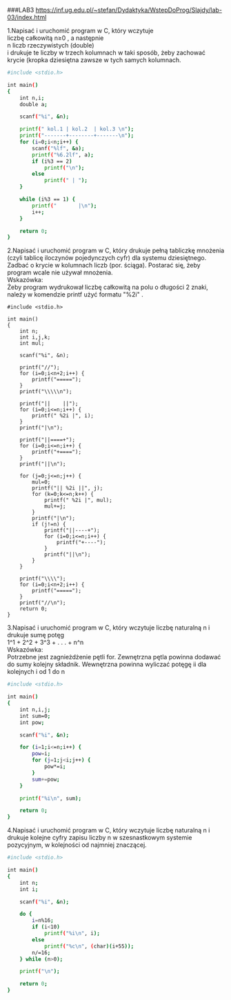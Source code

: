 ###LAB3 
https://inf.ug.edu.pl/~stefan/Dydaktyka/WstepDoProg/Slajdy/lab-03/index.html

1\.Napisać i uruchomić program w C, który wczytuje <br />
liczbę całkowitą n≥0 , a następnie <br />
n liczb rzeczywistych (double) <br />
i drukuje te liczby w trzech kolumnach w taki sposób, żeby zachować krycie (kropka dziesiętna zawsze w tych samych kolumnach.<br />

```sh
#include <stdio.h>

int main()
{
	int n,i;
	double a;

	scanf("%i", &n);

	printf(" kol.1 | kol.2  | kol.3 \n");
	printf("-------+--------+-------\n");
	for (i=0;i<n;i++) {
		scanf("%lf", &a);
		printf("%6.2lf", a);
		if (i%3 == 2)
			printf("\n");
		else
			printf(" | ");
	}

	while (i%3 == 1) {
		printf("       |\n");
		i++;
	}

	return 0;
}

```
2\.Napisać i uruchomić program w C, który drukuje pełną tabliczkę mnożenia (czyli tablicę iloczynów pojedynczych cyfr) dla systemu dziesiętnego. Zadbać o krycie w kolumnach liczb (por. ściąga). Postarać się, żeby program wcale nie używał mnożenia. <br />
Wskazówka: <br />
Żeby program wydrukował liczbę całkowitą na polu o długości 2 znaki, należy w komendzie printf użyć formatu "%2i" . <br />

```
#include <stdio.h>

int main()
{
	int n;
	int i,j,k;
	int mul;

	scanf("%i", &n);

	printf("//");
	for (i=0;i<n+2;i++) {
		printf("=====");
	}
	printf("\\\\\n");

	printf("||    ||");
	for (i=0;i<=n;i++) {
		printf(" %2i |", i);
	}
	printf("|\n");

	printf("||====+");
	for (i=0;i<=n;i++) {
		printf("+====");
	}
	printf("||\n");

	for (j=0;j<=n;j++) {
		mul=0;
		printf("|| %2i ||", j);
		for (k=0;k<=n;k++) {
			printf(" %2i |", mul);
			mul+=j;
		}
		printf("|\n");
		if (j!=n) {
			printf("||----+");
			for (i=0;i<=n;i++) {
				printf("+----");
			}
			printf("||\n");
		}
	}

	printf("\\\\");
	for (i=0;i<n+2;i++) {
		printf("=====");
	}
	printf("//\n");
	return 0;
}

```

3\.Napisać i uruchomić program w C, który wczytuje liczbę naturalną n i drukuje sumę potęg <br />
1^1 + 2^2 + 3^3 + . . . + n^n <br />
Wskazówka: <br />
Potrzebne jest zagnieżdżenie pętli for. Zewnętrzna pętla powinna dodawać do sumy kolejny składnik. Wewnętrzna powinna wyliczać potęgę ii dla kolejnych i od 1 do n <br />

```sh
#include <stdio.h>

int main()
{
	int n,i,j;
	int sum=0;
	int pow;

	scanf("%i", &n);

	for (i=1;i<=n;i++) {
		pow=i;
		for (j=1;j<i;j++) {
			pow*=i;
		}
		sum+=pow;
	}

	printf("%i\n", sum);

	return 0;
}
```

4\.Napisać i uruchomić program w C, który wczytuje liczbę naturalną n i drukuje kolejne cyfry zapisu liczby n w szesnastkowym systemie pozycyjnym, w kolejności od najmniej znaczącej. <br />
```sh
#include <stdio.h>

int main()
{
	int n;
	int i;

	scanf("%i", &n);

	do {
		i=n%16;
		if (i<10)
			printf("%i\n", i);
		else
			printf("%c\n", (char)(i+55));
		n/=16;
	} while (n>0);

	printf("\n");

	return 0;
}
```

